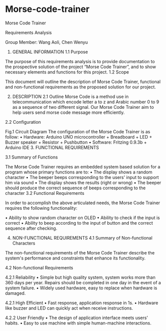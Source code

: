 # Morse-code-trainer




Morse Code Trainer

Requirements Analysis




Group Member:   Wang Aoli, Chen Wenyu  

 
1. GENERAL INFORMATION
1.1	Purpose

The purpose of this requirements analysis is to provide documentation to the prospective solution of the project “Morse Code Trainer”, and to show necessary elements and functions for this project.
1.2	Scope

This document will outline the description of Morse Code Trainer, functional and non-functional requirements as the proposed solution for our project.

2. DESCRIPTION
2.1	Outline
Morse Code is a method use in telecommunication which encode letter a to z and Arabic number 0 to 9 as a sequence of two different signal. Our Morse Code Trainer aim to help users send morse code message more efficiently.

2.2	Configuration
 
Fig.1 Circuit Diagram
The configuration of the Morse Code Trainer is as follow:
•	Hardware: Arduino UNO microcontroller + Breadboard + LED + Buzzer speaker + Resistor + Pushbutton
•	Software: Fritzing 0.9.3b + Arduino IDE
3. FUNCTIONAL REQUIREMENTS 

3.1	Summary of Functions

The Morse Code Trainer requires an embedded system based solution for a program whose primary functions are to:
•	The display shows a random character
•	The beeper beeps corresponding to the users' input to support him via sound
•	The display shows the results (right or wrong)
•	The beeper should produce the correct sequence of beeps corresponding to the character
3.2	Functional Requirements

In order to accomplish the above articulated needs, the Morse Code Trainer requires the following functionality:
 
•	Ability to show random character on OLED
•	Ability to check if the input is correct
•	Ability to beep according to the input of button and the correct sequence after
checking.
 
4. NON-FUNCTIONAL REQUIREMENTS
4.1	Summary of Non-functional Characters

The non-functional requirements of the Morse Code Trainer describe the system's performance and constraints that enhance its functionality.

4.2	Non-functional Requirements

4.2.1	Reliability
•	Simple but high quality system, system works more than 360 days per year. Repairs should be completed in one day in the event of a system failure.
•	Widely used hardware, easy to replace when hardware is damaged.

4.2.1	High Efficient
•	Fast response, application response in 1s. 
•	Hardware like buzzer and LED can quickly act when receive instructions.
 
4.2.2 	User Friendly 
•	The design of application interface meets users’ habits.
•	Easy to use machine with simple human-machine interactions. 




